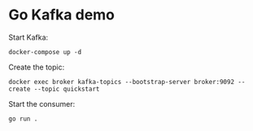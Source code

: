 # Go Kafka demo

Start Kafka:

```
docker-compose up -d
```

Create the topic:

```
docker exec broker kafka-topics --bootstrap-server broker:9092 --create --topic quickstart
```

Start the consumer:

```
go run .
```